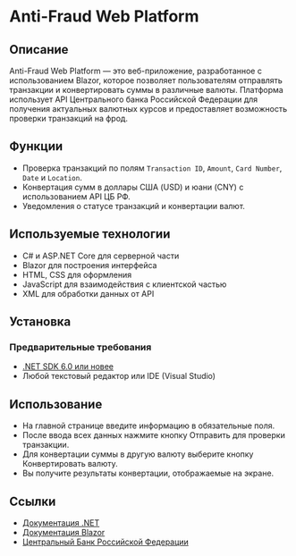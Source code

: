 # Anti-Fraud Web Platform

## Описание

Anti-Fraud Web Platform — это веб-приложение, разработанное с использованием Blazor, которое позволяет пользователям отправлять транзакции и конвертировать суммы в различные валюты. Платформа использует API Центрального банка Российской Федерации для получения актуальных валютных курсов и предоставляет возможность проверки транзакций на фрод.

## Функции

- Проверка транзакций по полям `Transaction ID`, `Amount`, `Card Number`, `Date` и `Location`.
- Конвертация сумм в доллары США (USD) и юани (CNY) с использованием API ЦБ РФ.
- Уведомления о статусе транзакций и конвертации валют.

## Используемые технологии

- C# и ASP.NET Core для серверной части
- Blazor для построения интерфейса
- HTML, CSS для оформления
- JavaScript для взаимодействия с клиентской частью
- XML для обработки данных от API

## Установка

### Предварительные требования

- [.NET SDK 6.0 или новее](https://dotnet.microsoft.com/download)
- Любой текстовый редактор или IDE (Visual Studio)

## Использование

- На главной странице введите информацию в обязательные поля.
- После ввода всех данных нажмите кнопку Отправить для проверки транзакции.
- Для конвертации суммы в другую валюту выберите кнопку Конвертировать валюту.
- Вы получите результаты конвертации, отображаемые на экране.

## Ссылки

- [Документация .NET](https://docs.microsoft.com/dotnet/)
- [Документация Blazor](https://docs.microsoft.com/aspnet/core/blazor/?view=aspnetcore-6.0)
- [Центральный Банк Российской Федерации](https://www.cbr.ru/)

